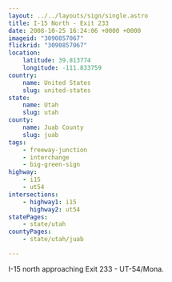 ```yaml
---
layout: ../../layouts/sign/single.astro
title: I-15 North - Exit 233
date: 2008-10-25 16:24:06 +0000 +0000
imageid: "3090857067"
flickrid: "3090857067"
location:
    latitude: 39.813774
    longitude: -111.833759
country:
    name: United States
    slug: united-states
state:
    name: Utah
    slug: utah
county:
    name: Juab County
    slug: juab
tags:
    - freeway-junction
    - interchange
    - big-green-sign
highway:
    - i15
    - ut54
intersections:
    - highway1: i15
      highway2: ut54
statePages:
    - state/utah
countyPages:
    - state/utah/juab

---
```

I-15 north approaching Exit 233 - UT-54/Mona.
